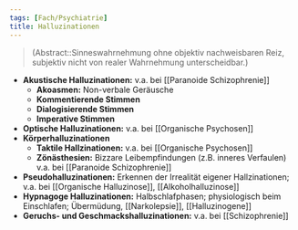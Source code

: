 ```yaml
---
tags: [Fach/Psychiatrie]
title: Halluzinationen
---
```

> (Abstract::Sinneswahrnehmung ohne objektiv nachweisbaren Reiz, subjektiv nicht von realer Wahrnehmung unterscheidbar.)
- **Akustische Halluzinationen:** v.a. bei [[Paranoide Schizophrenie]]
	- **Akoasmen:** Non-verbale Geräusche
	- **Kommentierende Stimmen**
	- **Dialogisierende Stimmen**
	- **Imperative Stimmen**
- **Optische Halluzinationen:** v.a. bei [[Organische Psychosen]]
- **Körperhalluzinationen**
	- **Taktile Hallzinationen:** v.a. bei [[Organische Psychosen]]
	- **Zönästhesien:** Bizzare Leibempfindungen (z.B. inneres Verfaulen) v.a. bei [[Paranoide Schizophrenie]]
- **Pseudohalluzinationen:** Erkennen der Irrealität eigener Hallzinationen; v.a. bei [[Organische Halluzinose]], [[Alkoholhalluzinose]]
- **Hypnagoge Halluzinationen:** Halbschlafphasen; physiologisch beim Einschlafen; Übermüdung, [[Narkolepsie]], [[Halluzinogene]]
- **Geruchs- und Geschmackshalluzinationen:** v.a. bei [[Schizophrenie]]